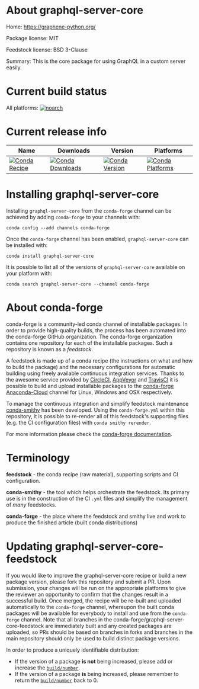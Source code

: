 About graphql-server-core
=========================

Home: https://graphene-python.org/

Package license: MIT

Feedstock license: BSD 3-Clause

Summary: This is the core package for using GraphQL in a custom server easily.



Current build status
====================

All platforms:
[![noarch](https://img.shields.io/circleci/project/github/conda-forge/graphql-server-core-feedstock/master.svg?label=noarch)](https://circleci.com/gh/conda-forge/graphql-server-core-feedstock)

Current release info
====================

| Name | Downloads | Version | Platforms |
| --- | --- | --- | --- |
| [![Conda Recipe](https://img.shields.io/badge/recipe-graphql--server--core-green.svg)](https://anaconda.org/conda-forge/graphql-server-core) | [![Conda Downloads](https://img.shields.io/conda/dn/conda-forge/graphql-server-core.svg)](https://anaconda.org/conda-forge/graphql-server-core) | [![Conda Version](https://img.shields.io/conda/vn/conda-forge/graphql-server-core.svg)](https://anaconda.org/conda-forge/graphql-server-core) | [![Conda Platforms](https://img.shields.io/conda/pn/conda-forge/graphql-server-core.svg)](https://anaconda.org/conda-forge/graphql-server-core) |

Installing graphql-server-core
==============================

Installing `graphql-server-core` from the `conda-forge` channel can be achieved by adding `conda-forge` to your channels with:

```
conda config --add channels conda-forge
```

Once the `conda-forge` channel has been enabled, `graphql-server-core` can be installed with:

```
conda install graphql-server-core
```

It is possible to list all of the versions of `graphql-server-core` available on your platform with:

```
conda search graphql-server-core --channel conda-forge
```


About conda-forge
=================

conda-forge is a community-led conda channel of installable packages.
In order to provide high-quality builds, the process has been automated into the
conda-forge GitHub organization. The conda-forge organization contains one repository
for each of the installable packages. Such a repository is known as a *feedstock*.

A feedstock is made up of a conda recipe (the instructions on what and how to build
the package) and the necessary configurations for automatic building using freely
available continuous integration services. Thanks to the awesome service provided by
[CircleCI](https://circleci.com/), [AppVeyor](https://www.appveyor.com/)
and [TravisCI](https://travis-ci.org/) it is possible to build and upload installable
packages to the [conda-forge](https://anaconda.org/conda-forge)
[Anaconda-Cloud](https://anaconda.org/) channel for Linux, Windows and OSX respectively.

To manage the continuous integration and simplify feedstock maintenance
[conda-smithy](https://github.com/conda-forge/conda-smithy) has been developed.
Using the ``conda-forge.yml`` within this repository, it is possible to re-render all of
this feedstock's supporting files (e.g. the CI configuration files) with ``conda smithy rerender``.

For more information please check the [conda-forge documentation](https://conda-forge.org/docs/).

Terminology
===========

**feedstock** - the conda recipe (raw material), supporting scripts and CI configuration.

**conda-smithy** - the tool which helps orchestrate the feedstock.
                   Its primary use is in the construction of the CI ``.yml`` files
                   and simplify the management of *many* feedstocks.

**conda-forge** - the place where the feedstock and smithy live and work to
                  produce the finished article (built conda distributions)


Updating graphql-server-core-feedstock
======================================

If you would like to improve the graphql-server-core recipe or build a new
package version, please fork this repository and submit a PR. Upon submission,
your changes will be run on the appropriate platforms to give the reviewer an
opportunity to confirm that the changes result in a successful build. Once
merged, the recipe will be re-built and uploaded automatically to the
`conda-forge` channel, whereupon the built conda packages will be available for
everybody to install and use from the `conda-forge` channel.
Note that all branches in the conda-forge/graphql-server-core-feedstock are
immediately built and any created packages are uploaded, so PRs should be based
on branches in forks and branches in the main repository should only be used to
build distinct package versions.

In order to produce a uniquely identifiable distribution:
 * If the version of a package **is not** being increased, please add or increase
   the [``build/number``](https://conda.io/docs/user-guide/tasks/build-packages/define-metadata.html#build-number-and-string).
 * If the version of a package **is** being increased, please remember to return
   the [``build/number``](https://conda.io/docs/user-guide/tasks/build-packages/define-metadata.html#build-number-and-string)
   back to 0.

